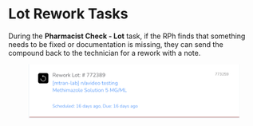 # Lot Rework Tasks

During the **Pharmacist Check - Lot** task, if the RPh finds that something needs to be fixed or documentation is missing, they can send the compound back to the technician for a rework with a note.

<figure><img src="../.gitbook/assets/image (104).png" alt="" width="563"><figcaption></figcaption></figure>
